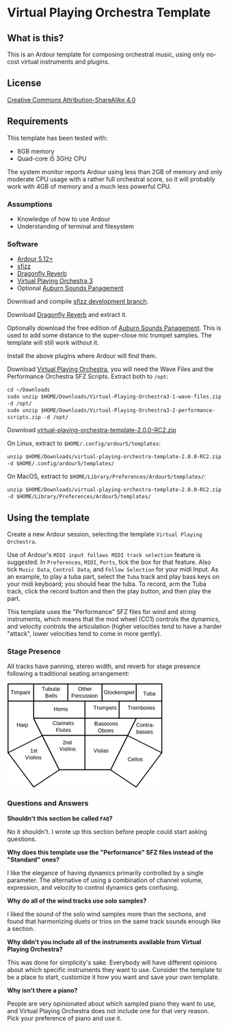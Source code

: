 # Virtual Playing Orchestra Template

## What is this?
This is an Ardour template for composing orchestral music, using only no-cost virtual instruments and plugins.

## License

[Creative Commons Attribution-ShareAlike 4.0](https://creativecommons.org/licenses/by-sa/4.0/)

## Requirements
This template has been tested with:
* 8GB memory
* Quad-core i5 3GHz CPU

The system monitor reports Ardour using less than 2GB of memory and only moderate CPU usage with a rather full orchestral score, so it will probably work with 4GB of memory and a much less powerful CPU.

### Assumptions

* Knowledge of how to use Ardour
* Understanding of terminal and filesystem

### Software 

* [Ardour 5.12+](http://ardour.org/)
* [sfizz](https://linuxsampler.org/)
* [Dragonfly Reverb](https://github.com/michaelwillis/dragonfly-reverb)
* [Virtual Playing Orchestra 3](http://virtualplaying.com/)
* Optional [Auburn Sounds Panagement](https://www.auburnsounds.com/products/Panagement.html)

Download and compile [sfizz development branch](https://github.com/sfztools/sfizz/tree/develop).

Download [Dragonfly Reverb](https://github.com/michaelwillis/dragonfly-reverb/releases/tag/2.0.0) and extract it.

Optionally download the free edition of [Auburn Sounds Panagement](https://www.auburnsounds.com/products/Panagement.html). This is used to add some distance to the super-close mic trumpet samples. The template will still work without it.

Install the above plugins where Ardour will find them.

Download [Virtual Playing Orchestra](http://virtualplaying.com/), you will need the Wave Files and the Performance Orchestra SFZ Scripts. Extract both to `/opt`:

```
cd ~/Downloads
sudo unzip $HOME/Downloads/Virtual-Playing-Orchestra3-1-wave-files.zip -d /opt/
sudo unzip $HOME/Downloads/Virtual-Playing-Orchestra3-2-performance-scripts.zip -d /opt/
```

Download [virtual-playing-orchestra-template-2.0.0-RC2.zip](https://github.com/michaelwillis/virtual-playing-orchestra-ardour-template/releases/download/2.0.0-RC2/virtual-playing-orchestra-template-2.0.0-RC2.zip)

On Linux, extract to `$HOME/.config/ardour5/templates`:

```
unzip $HOME/Downloads/virtual-playing-orchestra-template-2.0.0-RC2.zip -d $HOME/.config/ardour5/templates/
```

On MacOS, extract to `$HOME/Library/Preferences/Ardour5/templates/`:
```
unzip $HOME/Downloads/virtual-playing-orchestra-template-2.0.0-RC2.zip -d $HOME/Library/Preferences/Ardour5/templates/
```

## Using the template

Create a new Ardour session, selecting the template `Virtual Playing Orchestra`.

Use of Ardour's `MIDI input follows MIDI track selection` feature is suggested. In `Preferences`, `MIDI`, `Ports`, tick the box for that feature. Also tick `Music Data`, `Control Data`, and `Follow Selection` for your midi Input. As an example, to play a tuba part, select the `Tuba` track and play bass keys on your midi keyboard; you should hear the tuba. To record, arm the Tuba track, click the record button and then the play button, and then play the part.

This template uses the "Performance" SFZ files for wind and string instruments, which means that the mod wheel (CC1) controls the dynamics, and velocity controls the articulation (higher velocities tend to have a harder "attack", lower velocities tend to come in more gently). 

### Stage Presence

All tracks have panning, stereo width, and reverb for stage presence following a traditional seating arrangement:

![Seating Chart](seating.png)

### Questions and Answers

**Shouldn't this section be called `FAQ`?**

No it shouldn't. I wrote up this section before people could start asking questions.

**Why does this template use the "Performance" SFZ files instead of the "Standard" ones?**

I like the elegance of having dynamics primarily controlled by a single parameter. The alternative of using a combination of channel volume, expression, and velocity to control dynamics gets confusing.

**Why do all of the wind tracks use solo samples?**

I liked the sound of the solo wind samples more than the sections, and found that harmonizing duets or trios on the same track sounds enough like a section.

**Why didn't you include all of the instruments available from Virtual Playing Orchestra?**

This was done for simplicity's sake. Everybody will have different opinions about which specific instruments they want to use. Consider the template to be a place to start, customize it how you want and save your own template.

**Why isn't there a piano?**

People are very opinionated about which sampled piano they want to use, and Virtual Playing Orchestra does not include one for that very reason. Pick your preference of piano and use it.
